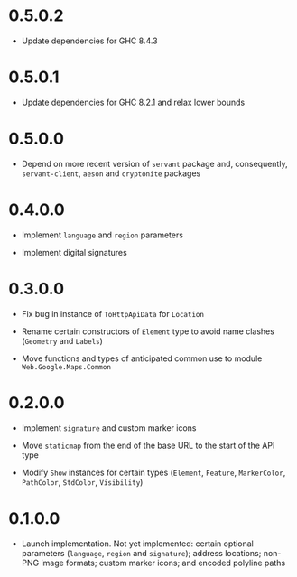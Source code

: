 # 0.5.0.2

* Update dependencies for GHC 8.4.3

# 0.5.0.1

* Update dependencies for GHC 8.2.1 and relax lower bounds

# 0.5.0.0

* Depend on more recent version of `servant` package and, consequently,
  `servant-client`, `aeson` and `cryptonite` packages

# 0.4.0.0

* Implement `language` and `region` parameters

* Implement digital signatures

# 0.3.0.0

* Fix bug in instance of `ToHttpApiData` for `Location`

* Rename certain constructors of `Element` type to avoid name clashes
  (`Geometry` and `Labels`)

* Move functions and types of anticipated common use to module
  `Web.Google.Maps.Common`

# 0.2.0.0

* Implement `signature` and custom marker icons

* Move `staticmap` from the end of the base URL to the start of the API type

* Modify `Show` instances for certain types (`Element`, `Feature`,
  `MarkerColor`, `PathColor`, `StdColor`, `Visibility`)

# 0.1.0.0

* Launch implementation. Not yet implemented: certain optional parameters
  (`language`, `region` and `signature`); address locations; non-PNG image
  formats; custom marker icons; and encoded polyline paths
